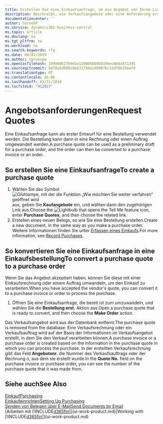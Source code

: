 ```yaml
---
title: Erstellen Sie eine Einkaufsanfrage, um ein Angebot von Ihrem Lieferanten anzufordern | Microsoft Docs
description: Beschreibt, wie Verkaufsangebote oder eine Anforderung erstellt wird, um Ihr Angebot zu erfassen, um unter bestimmten Bedingungen einem Debitoren zu verkaufen.
documentationcenter: ''
author: SorenGP
ms.service: dynamics365-business-central
ms.topic: article
ms.devlang: na
ms.tgt_pltfrm: na
ms.workload: na
ms.search.keywords: rfq
ms.date: 04/01/2019
ms.author: sgroespe
ms.openlocfilehash: 109e00637b9e5a110005660bb108ec8e8a551345
ms.sourcegitcommit: bd78a5d990c9e83174da1409076c22df8b35eafd
ms.translationtype: HT
ms.contentlocale: de-DE
ms.lasthandoff: 03/31/2019
ms.locfileid: "912027"
---
```

# <a name="request-quotes"></a><span data-ttu-id="0aa37-103">Angebotsanforderungen</span><span class="sxs-lookup"><span data-stu-id="0aa37-103">Request Quotes</span></span>
<span data-ttu-id="0aa37-104">Eine Einkaufsanfrage kann als erster Entwurf für eine Bestellung verwendet werden. Die Bestellung kann dann in eine Rechnung oder einen Auftrag umgewandelt werden.</span><span class="sxs-lookup"><span data-stu-id="0aa37-104">A purchase quote can be used as a preliminary draft for a purchase order, and the order can then be converted to a purchase invoice or an order.</span></span>


## <a name="to-create-a-purchase-quote"></a><span data-ttu-id="0aa37-105">So erstellen Sie eine Einkaufsanfrage</span><span class="sxs-lookup"><span data-stu-id="0aa37-105">To create a purchase quote</span></span>
1. <span data-ttu-id="0aa37-106">Wählen Sie das Symbol ![Glühlampe, mit der die Funktion „Wie möchten Sie weiter verfahren“ geöffnet wird](media/ui-search/search_small.png "Wie möchten Sie weiter verfahren?") aus, geben Sie **Kaufangebote** ein, und wählen dann den zugehörigen Link aus.</span><span class="sxs-lookup"><span data-stu-id="0aa37-106">Choose the ![Lightbulb that opens the Tell Me feature](media/ui-search/search_small.png "Tell me what you want to do") icon, enter **Purchase Quotes**, and then choose the related link.</span></span>
2. <span data-ttu-id="0aa37-107">Erstellen eines neuen Belegs, so wie Sie eine Bestellung erstellen.</span><span class="sxs-lookup"><span data-stu-id="0aa37-107">Create a new document, in the same way as you make a purchase order.</span></span> <span data-ttu-id="0aa37-108">Weitere Informationen finden Sie unter [Erfassen eines Einkaufs](purchasing-how-record-purchases.md).</span><span class="sxs-lookup"><span data-stu-id="0aa37-108">For more information, see [Record Purchases](purchasing-how-record-purchases.md).</span></span>

## <a name="to-convert-a-purchase-quote-to-a-purchase-order"></a><span data-ttu-id="0aa37-109">So konvertieren Sie eine Einkaufsanfrage in eine Einkaufsbestellung</span><span class="sxs-lookup"><span data-stu-id="0aa37-109">To convert a purchase quote to a purchase order</span></span>
<span data-ttu-id="0aa37-110">Wenn Sie das Angebot akzeptiert haben, können Sie diese mit einer Einkaufsrechnung oder einem Auftrag umwandeln, um den Einkauf zu verarbeiten.</span><span class="sxs-lookup"><span data-stu-id="0aa37-110">When you have accepted the vendor's quote, you can convert it to a purchase invoice or order to process the purchase.</span></span>

1. <span data-ttu-id="0aa37-111">Öffnen Sie eine Einkaufsanfrage, die bereit ist zum umzuwandeln, und wählen Sie die **Bestellung erst.** Aktion aus.</span><span class="sxs-lookup"><span data-stu-id="0aa37-111">Open a purchase quote that is ready to convert, and then choose the **Make Order** action.</span></span>

<span data-ttu-id="0aa37-112">Das Verkaufsangebot wird aus der Datenbank entfernt.</span><span class="sxs-lookup"><span data-stu-id="0aa37-112">The purchase quote is removed from the database.</span></span> <span data-ttu-id="0aa37-113">Eine Verkaufsrechnung oder ein Verkaufsauftrag wird auf der Basis der Informationen im Verkaufsangebot erstellt, in dem Sie den Verkauf verarbeiten können.</span><span class="sxs-lookup"><span data-stu-id="0aa37-113">A purchase invoice or a purchase order is created based on the information in the purchase quote in which you can process the purchase.</span></span> <span data-ttu-id="0aa37-114">In der erstellten Verkaufsrechnung gibt das Feld **Angebotsnr.** die Nummer des Verkaufsauftrags oder der Rechnung  n, aus dem sie erstellt wurde.</span><span class="sxs-lookup"><span data-stu-id="0aa37-114">In the **Quote No.** field on the purchase invoice or purchase order, you can see the number of the purchase quote that it was made from.</span></span>

## <a name="see-also"></a><span data-ttu-id="0aa37-115">Siehe auch</span><span class="sxs-lookup"><span data-stu-id="0aa37-115">See Also</span></span>
[<span data-ttu-id="0aa37-116">Einkauf</span><span class="sxs-lookup"><span data-stu-id="0aa37-116">Purchasing</span></span>](purchasing-manage-purchasing.md)  
[<span data-ttu-id="0aa37-117">Einkaufeinrichten</span><span class="sxs-lookup"><span data-stu-id="0aa37-117">Setting Up Purchasing</span></span>](purchasing-setup-purchasing.md)  
[<span data-ttu-id="0aa37-118">Senden von Belegen über E-Mail</span><span class="sxs-lookup"><span data-stu-id="0aa37-118">Send Documents by Email</span></span>](ui-how-send-documents-email.md)  
<span data-ttu-id="0aa37-119">[Arbeiten mit [!INCLUDE[d365fin](includes/d365fin_md.md)]](ui-work-product.md)</span><span class="sxs-lookup"><span data-stu-id="0aa37-119">[Working with [!INCLUDE[d365fin](includes/d365fin_md.md)]](ui-work-product.md)</span></span>
